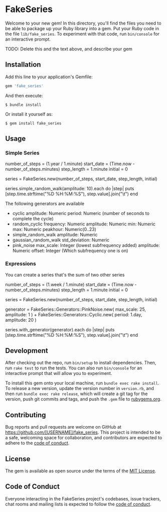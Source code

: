 # FakeSeries

Welcome to your new gem! In this directory, you'll find the files you need to be able to package up your Ruby library into a gem. Put your Ruby code in the file `lib/fake_series`. To experiment with that code, run `bin/console` for an interactive prompt.

TODO: Delete this and the text above, and describe your gem

## Installation

Add this line to your application's Gemfile:

```ruby
gem 'fake_series'
```

And then execute:

    $ bundle install

Or install it yourself as:

    $ gem install fake_series

## Usage

### Simple Series
number_of_steps = (1.year / 1.minute)
start_date = (Time.now - number_of_steps.minutes)
step_length = 1.minute
initial = 0

series = FakeSeries.new(number_of_steps, start_date, step_length, initial)

series.simple_random_walk(amplitude: 10).each do |step|
  puts [step.time.strftime("%D %H:%M:%S"), step.value].join("\t")
end

The following generators are available
* cyclic
    amplitude: Numeric
    period: Numeric (number of seconds to complete the cycle)
* random_cyclic 
    frequency: Numeric
    amplitude: Numeric
    min: Numeric
    max: Numeric
    peakhour: Numeric(0..23)
* simple_random_walk
    amplitude: Numeric
* gaussian_random_walk
    std_deviation: Numeric
* pink_noise
    max_scale: Integer (lowest subfrequency added)
    amplitude: Numeric
    offset: Integer (Which subfrequency one is on)


### Expressions
You can create a series that's the sum of two other series

number_of_steps = (1.week / 1.minute)
start_date = (Time.now - number_of_steps.minutes)
step_length = 1.minute
initial = 0

series = FakeSeries.new(number_of_steps, start_date, step_length, initial)

generator = FakeSeries::Generators::PinkNoise.new(
            max_scale: 25,
            amplitude: 1
            ) +
            FakeSeries::Generators::Cyclic.new(
            period: 1.day,
            amplitude: 20
            )


series.with_generator(generator).each do |step|
  puts [step.time.strftime("%D %H:%M:%S"), step.value].join("\t")
end

## Development

After checking out the repo, run `bin/setup` to install dependencies. Then, run `rake test` to run the tests. You can also run `bin/console` for an interactive prompt that will allow you to experiment.

To install this gem onto your local machine, run `bundle exec rake install`. To release a new version, update the version number in `version.rb`, and then run `bundle exec rake release`, which will create a git tag for the version, push git commits and tags, and push the `.gem` file to [rubygems.org](https://rubygems.org).

## Contributing

Bug reports and pull requests are welcome on GitHub at https://github.com/[USERNAME]/fake_series. This project is intended to be a safe, welcoming space for collaboration, and contributors are expected to adhere to the [code of conduct](https://github.com/[USERNAME]/fake_series/blob/master/CODE_OF_CONDUCT.md).


## License

The gem is available as open source under the terms of the [MIT License](https://opensource.org/licenses/MIT).

## Code of Conduct

Everyone interacting in the FakeSeries project's codebases, issue trackers, chat rooms and mailing lists is expected to follow the [code of conduct](https://github.com/[USERNAME]/fake_series/blob/master/CODE_OF_CONDUCT.md).
